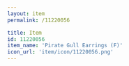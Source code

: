 ```yaml
---
layout: item
permalink: /11220056

title: Item
id: 11220056
item_name: 'Pirate Gull Earrings (F)'
icon_url: 'item/icon/11220056.png'
---
```


